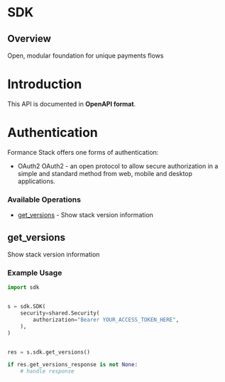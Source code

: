 # SDK

## Overview

Open, modular foundation for unique payments flows

# Introduction
This API is documented in **OpenAPI format**.

# Authentication
Formance Stack offers one forms of authentication:
  - OAuth2
OAuth2 - an open protocol to allow secure authorization in a simple
and standard method from web, mobile and desktop applications.
<SecurityDefinitions />


### Available Operations

* [get_versions](#get_versions) - Show stack version information

## get_versions

Show stack version information

### Example Usage

```python
import sdk


s = sdk.SDK(
    security=shared.Security(
        authorization="Bearer YOUR_ACCESS_TOKEN_HERE",
    ),
)


res = s.sdk.get_versions()

if res.get_versions_response is not None:
    # handle response
```
